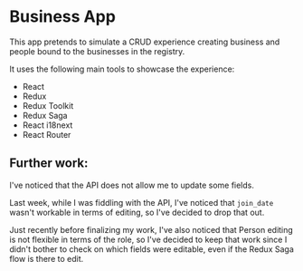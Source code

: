 # Business App


This app pretends to simulate a CRUD experience creating business and people bound to the businesses in the registry.


It uses the following main tools to showcase the experience:

- React
- Redux
- Redux Toolkit
- Redux Saga
- React i18next
- React Router

## Further work:

I've noticed that the API does not allow me to update some fields.

Last week, while I was fiddling with the API, I've noticed that `join_date` wasn't workable in terms of editing, so I've decided to drop that out.

Just recently before finalizing my work, I've also noticed that Person editing is not flexible in terms of the role, so I've decided to keep that work since I didn't bother to check on which fields were editable, even if the Redux Saga flow is there to edit.